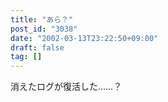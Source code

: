 ```yaml
---
title: "あら？"
post_id: "3038"
date: "2002-03-13T23:22:50+09:00"
draft: false
tag: []
---
```



消えたログが復活した……？
